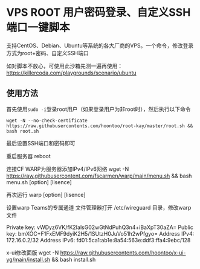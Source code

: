 # VPS ROOT 用户密码登录、自定义SSH端口一键脚本

支持CentOS、Debian、Ubuntu等系统的各大厂商的VPS。一个命令，修改登录方式为root+密码、自定义SSH端口

如对脚本不放心，可使用此沙箱先测一遍再使用：https://killercoda.com/playgrounds/scenario/ubuntu

## 使用方法

首先使用`sudo -i`登录root用户（如果登录用户为非root时），然后执行以下命令

```shell
wget -N --no-check-certificate https://raw.githubusercontents.com/hoontoo/root-kay/master/root.sh && bash root.sh
```

最后设置SSH端口和密码即可

重启服务器
reboot

连接CF WARP为服务器添加IPv4/IPv6网络
wget -N https://raw.githubusercontent.com/fscarmen/warp/main/menu.sh && bash menu.sh [option] [lisence]

再次运行
warp [option] [lisence]

设置warp Teams的专属通道
文件管理器打开 /etc/wireguard 目录，修改warp 文件

Private key: vWDyz6VK/fK2IalsG02wGtNdPuhQ3n4+iBaXpT30aZA=
Public key: bmXOC+F1FxEMF9dyiK2H5/1SUtzH0JuVo51h2wPfgyo= 
Address IPv4: 172.16.0.2/32 
Address IPv6: fd01:5ca1:ab1e:8a54:563e:ddf3:ffa4:9ebc/128 

x-ui修改面版
wget -N https://raw.githubusercontents.com/hoontoo/x-ui-yg/main/install.sh && bash install.sh

